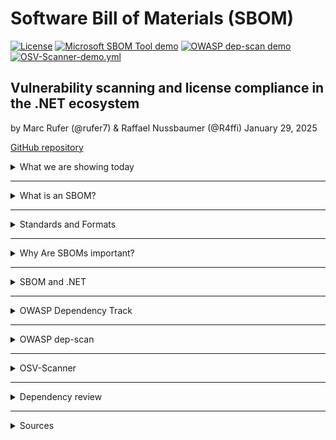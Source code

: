 # Software Bill of Materials (SBOM)

[![License](https://img.shields.io/badge/license-Apache%20License%202.0-blue.svg)](https://github.com/rufer7/sbom-and-license-scanning-tryout/blob/main/LICENSE)
[![Microsoft SBOM Tool demo](https://github.com/rufer7/sbom-and-license-scanning-tryout/actions/workflows/msft-sbom-tool.yml/badge.svg)](https://github.com/rufer7/sbom-and-license-scanning-tryout/actions/workflows/msft-sbom-tool.yml)
[![OWASP dep-scan demo](https://github.com/rufer7/sbom-and-license-scanning-tryout/actions/workflows/owasp-dep-scan.yml/badge.svg)](https://github.com/rufer7/sbom-and-license-scanning-tryout/actions/workflows/owasp-dep-scan.yml)
[![OSV-Scanner-demo.yml](https://github.com/rufer7/sbom-and-license-scanning-tryout/actions/workflows/osv-scanner.yml/badge.svg)](https://github.com/rufer7/sbom-and-license-scanning-tryout/actions/workflows/osv-scanner.yml)

## Vulnerability scanning and license compliance in the .NET ecosystem

by Marc Rufer (@rufer7) & Raffael Nussbaumer (@R4ffi)
January 29, 2025

[GitHub repository](https://github.com/rufer7/sbom-and-license-scanning-tryout)

<details>
<summary>What we are showing today</summary>

- What SBOM is and why you should consider using it
- How you create an SBOM for your .NET application
- How you can keep track of your SBOMS with OWASP Dependency Track and/or GitHub

</details>

---

<details>
<summary>What is an SBOM?</summary>

A Software Bill of Materials (SBOM) is a formal record containing the details and
**supply chain relationships** of various components used in building software.
These components, including libraries and modules, can be open source or proprietary,
free or paid, and the data can be widely available or access-restricted.

</details>

---

<details>
<summary>Standards and Formats</summary>

To ensure SBOMs are interoperable and easily exchangeable, standardized formats are used:

1. **SPDX** (Software Package Data Exchange): A standard supported by the Linux Foundation
2. **CycloneDX**: A lightweight format specifically designed for security use cases
3. **SWID Tags** (Software Identification Tags): A ISO standard for software identification

</details>

---

<details>
<summary>Why Are SBOMs important?</summary>

1. **Transparency**:

   - They provide a clear view of all software components, especially useful when using third-party or open-source dependencies.

2. **Security Management**:

   - SBOMs help identify vulnerabilities in components, allowing organizations to assess and mitigate risks such as zero-day vulnerabilities more effectively.

3. **Compliance**:

   - Documenting software licenses ensures companies meet licensing requirements and avoid legal complications.

</details>

---

<details>
<summary>SBOM and .NET</summary>

- [CycloneDX module for .NET](https://github.com/CycloneDX/cyclonedx-dotnet)
  ```powershell
  dotnet tool install --global CycloneDX
  dotnet CycloneDX YourSolution.sln -o /output/path
  ```
- [GitHub action to generate a CycloneDX SBOM for .NET](https://github.com/CycloneDX/gh-dotnet-generate-sbom)
  ```
  - name: Generate XML SBOM
    uses: CycloneDX/gh-dotnet-generate-sbom@v1
    with:
      path: ./CycloneDX.sln
      github-bearer-token: ${{ secrets.GITHUB_TOKEN }}
  ```

</details>

---

<details>
<summary>OWASP Dependency Track</summary>

OWASP Dependency-Track is a powerful tool for managing software dependencies and their vulnerabilities. It automates SBOM ingestion, scans for risks, tracks vulnerabilities, and ensures compliance, boosting supply chain security.

Can be easily operated on Azure and OIDC integration is also available. Terraform files for the setup can be found under `/deploy`.
Operation with recommended settings costs at least 100$/month.

```mermaid
architecture-beta
  group dtrack(cloud)[OWASP Dependency Track]

  service frontend(internet)[Dependency Track Frontend] in dtrack
  service backend(server)[Dependency Track API Server] in dtrack
  service db(database)[Postgres Database] in dtrack

  frontend:R --> L:backend
  backend:R --> L:db
```

</details>

---

<details>
<summary>OWASP dep-scan</summary>

OWASP dep-scan is a next-generation security and risk audit tool based on known vulnerabilities, advisories, and license limitations for project dependencies.
Both local repositories and container images are supported as the input, and the tool is ideal for integration with ASPM/VM platforms and in CI environments.

For more details see [here](https://depscan.readthedocs.io/)

> [!TIP]
> You should plan enough time for the setup - in my experience, it is a little more complicated/expensive for .NET projects and solutions.

</details>

---

<details>
<summary>OSV-Scanner</summary>

OSV-Scanner is a tool that checks your software against the Google Open Source Vulnerabilities (OSV) database.
It is a lightweight, easy-to-use tool that can be integrated into your CI/CD pipeline to ensure your software is free of known vulnerabilities.

For more details see [here](https://google.github.io/osv-scanner/)

</details>

---

<details>
<summary>Dependency review</summary>

Dependency review lets you catch insecure dependencies before you introduce them to your environment, and provides information on license, dependents, and age of dependencies.

See [here](https://docs.github.com/en/code-security/supply-chain-security/understanding-your-software-supply-chain/about-dependency-review) for more details

</details>

---

<details>
<summary>Sources</summary>

- https://www.cisa.gov/

</details>
